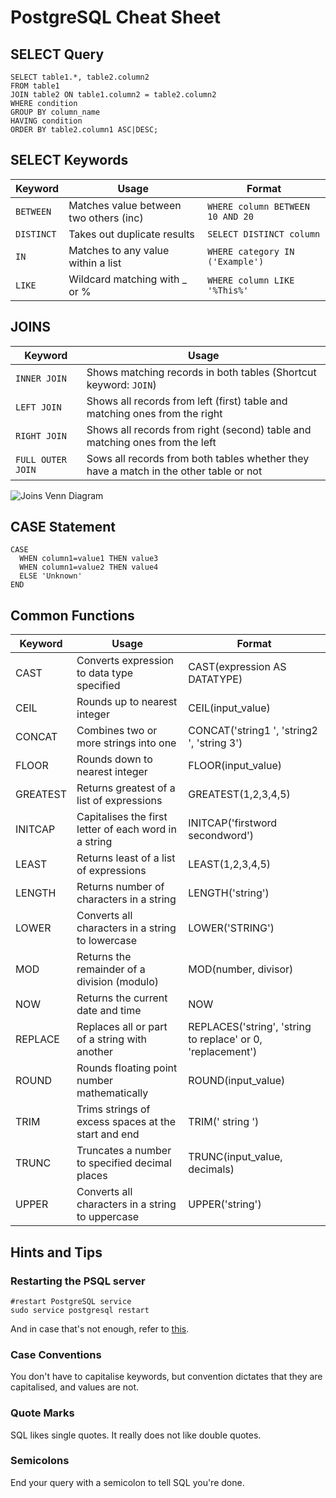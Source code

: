 # PostgreSQL Cheat Sheet

## SELECT Query
```
SELECT table1.*, table2.column2
FROM table1
JOIN table2 ON table1.column2 = table2.column2
WHERE condition
GROUP BY column_name
HAVING condition
ORDER BY table2.column1 ASC|DESC;
```

## SELECT Keywords

| Keyword  | Usage                                  | Format
|----------|----------------------------------------|-----------------------------------|
| ```BETWEEN```  | Matches value between two others (inc) | ```WHERE column BETWEEN 10 AND 20```       |
| ```DISTINCT``` | Takes out duplicate results            | ```SELECT DISTINCT column```       |
| ```IN```       | Matches to any value within a list     | ```WHERE category IN ('Example')```  |
| ```LIKE```     | Wildcard matching with _ or %          | ```WHERE column LIKE '%This%'```     |


## JOINS

| Keyword  | Usage                                  |
|----------|----------------------------------------|
| ```INNER JOIN```  | Shows matching records in both tables (Shortcut keyword: ```JOIN```) |
| ```LEFT JOIN``` | Shows all records from left (first) table and matching ones from the right |
| ```RIGHT JOIN```       | Shows all records from right (second) table and matching ones from the left |
| ```FULL OUTER JOIN```     | Sows all records from both tables whether they have a match in the other table or not |

![Joins Venn Diagram](https://github.com/ZanClifton/postgresql-cheat-sheet/blob/main/images/sql-joins.png)

## CASE Statement

```
CASE
  WHEN column1=value1 THEN value3
  WHEN column1=value2 THEN value4
  ELSE 'Unknown'
END
```

## Common Functions
| Keyword | Usage                                 | Format                                       |
|---------|---------------------------------------|----------------------------------------------|
|CAST     | Converts expression to data type specified | CAST(expression AS DATATYPE)            |
|CEIL     | Rounds up to nearest integer | CEIL(input_value) |
|CONCAT   | Combines two or more strings into one | CONCAT('string1 ', 'string2 ', 'string 3')
|FLOOR    | Rounds down to nearest integer | FLOOR(input_value) |
|GREATEST | Returns greatest of a list of expressions | GREATEST(1,2,3,4,5) 
|INITCAP  | Capitalises the first letter of each word in a string | INITCAP('firstword secondword') |
|LEAST    | Returns least of a list of expressions | LEAST(1,2,3,4,5)
|LENGTH   | Returns number of characters in a string | LENGTH('string') |
|LOWER    | Converts all characters in a string to lowercase | LOWER('STRING') |
|MOD      | Returns the remainder of a division (modulo) | MOD(number, divisor) 
|NOW      | Returns the current date and time | NOW
|REPLACE  | Replaces all or part of a string with another | REPLACES('string', 'string to replace' or 0, 'replacement') |
|ROUND    | Rounds floating point number mathematically | ROUND(input_value) |
|TRIM     | Trims strings of excess spaces at the start and end | TRIM('  string    ') |
|TRUNC    | Truncates a number to specified decimal places | TRUNC(input_value, decimals) |
|UPPER    | Converts all characters in a string to uppercase | UPPER('string') |

<!-- ## Aggregate Functions -->

## Hints and Tips

### Restarting the PSQL server
```
#restart PostgreSQL service
sudo service postgresql restart
```
And in case that's not enough, refer to [this](https://stackoverflow.com/questions/31645550/postgresql-why-psql-cant-connect-to-server).

### Case Conventions

You don't have to capitalise keywords, but convention dictates that they are capitalised, and values are not.

### Quote Marks

SQL likes single quotes. It really does not like double quotes.

### Semicolons

End your query with a semicolon to tell SQL you're done.
